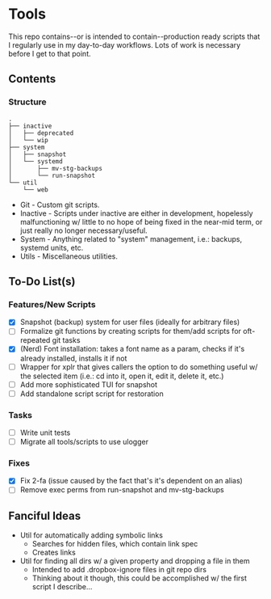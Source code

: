 # Tools

This repo contains--or is intended to contain--production ready scripts that I regularly use in my day-to-day workflows. Lots of work is necessary before I get to that point.

## Contents

### Structure

```
.
├── inactive
│   ├── deprecated
│   └── wip
├── system
│   ├── snapshot
│   └── systemd
│       ├── mv-stg-backups
│       └── run-snapshot
└── util
    └── web
```

* Git - Custom git scripts.
* Inactive - Scripts under inactive are either in development, hopelessly malfunctioning w/ little to no hope of being fixed in the near-mid term, or just really no longer necessary/useful. 
* System - Anything related to "system" management, i.e.: backups, systemd units, etc.
* Utils - Miscellaneous utilities.

## To-Do List(s)

### Features/New Scripts

- [x] Snapshot (backup) system for user files (ideally for arbitrary files)
- [ ] Formalize git functions by creating scripts for them/add scripts for oft-repeated git tasks
- [x] (Nerd) Font installation: takes a font name as a param, checks if it's already installed, installs it if not
- [ ] Wrapper for xplr that gives callers the option to do something useful w/ the selected item (i.e.: cd into it, open it, edit it, delete it, etc.)
- [ ] Add more sophisticated TUI for snapshot
- [ ] Add standalone script script for restoration

### Tasks

- [ ] Write unit tests
- [ ] Migrate all tools/scripts to use ulogger

### Fixes

- [x] Fix 2-fa (issue caused by the fact that's it's dependent on an alias)
- [ ] Remove exec perms from run-snapshot and mv-stg-backups

## Fanciful Ideas

* Util for automatically adding symbolic links
  * Searches for hidden files, which contain link spec
  * Creates links
* Util for finding all dirs w/ a given property and dropping a file in them
  * Intended to add .dropbox-ignore files in git repo dirs
  * Thinking about it though, this could be accomplished w/ the first script I
    describe...

